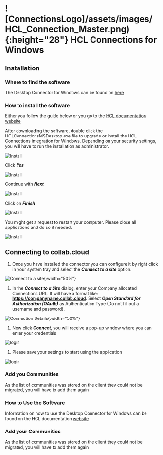 # ![ConnectionsLogo]/assets/images/HCL_Connection_Master.png){:height="28"} HCL Connections for Windows

## Installation

### Where to find the software

The Desktop Connector for Windows can be found on  [here](https://docs.collab.cloud/help/downloads/)

### How to install the software

Either you follow the guide below or you go to the [HCL documentation website](https://help.hcltechsw.com/connections/v65/connectors/enduser/c_files_window_install_ovr.html)

After downloading the software, double click the HCLConnectionsMSDesktop.exe file to upgrade or install the HCL Connections integration for Windows. Depending on your security settings, you will have to run the installation as administrator.

![Install](/assets/images/screen-shots/mail/windowsplugin1.png)

Click **_Yes_**

![Install](/assets/images/screen-shots/mail/windowsplugin2.png)

Continue with **_Next_**

![Install](/assets/images/screen-shots/mail/windowsplugin3.png)

Click on **_Finish_**

![Install](/assets/images/screen-shots/mail/windowsplugin4.png)

You might get a request to restart your computer.
Please close all applications and do so if needed.

![Install](/assets/images/screen-shots/mail/windowsplugin5.png)

## Connecting to __collab.cloud__

1. Once you have installed the connector you can configure it by right click in your system tray and select the **_Connect to a site_** option.

![Connect to a site](/assets/images/screen-shots/connections/connect-to-a-site.png){:width="50%"}

1. In the **_Connect to a Site_** dialog, enter your Company allocated Connections URL. It will have a format like: **https://companyname.collab.cloud**. Select **_Open Standard for Authorization (OAuth)_** as Authentication Type (Do not fill out a username and password).

![Connection Details](/assets/images/screen-shots/connections/connection-details.png){:width="50%"}

1. Now click **_Connect_**, you will receive a pop-up window where you can enter your credentials

![login](/assets/images/screen-shots/connections/desktoplogin.png)

1. Please save your settings to start using the application

![login](/assets/images/screen-shots/connections/save-settings.png)

### Add you Communities

As the list of communities was stored on the client they could not be migrated, you will have to add them again

### How to Use the Software

Information on how to use the Desktop Connector for Windows can be found on the HCL documentation [website](https://help.hcltechsw.com/connections/v65/connectors/enduser/c_ms_plugins_win_explorer.html)

### Add your Communities

As the list of communities was stored on the client they could not be migrated, you will have to add them again
